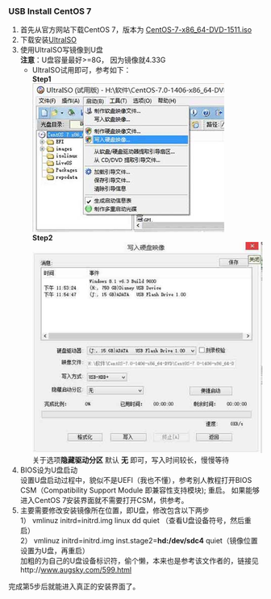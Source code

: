 ### USB Install CentOS 7
1. 首先从官方网站下载CentOS 7，版本为 [CentOS-7-x86_64-DVD-1511.iso](http://mirrors.aliyun.com/centos/7/isos/x86_64/CentOS-7-x86_64-DVD-1511.iso)
2. 下载安装[UltraISO](http://www.ezbsystems.com/ultraiso/download.htm)
3. 使用UltraISO写镜像到U盘  
   **注意**：U盘容量最好>=8G， 因为镜像就4.33G
   * UltraISO试用即可，参考如下：  
   **Step1**  
   ![Step 1](https://github.com/TinyJason/Data/blob/master/tech/centos001.jpg)  
   **Step2**  
   ![Step 1](https://github.com/TinyJason/Data/blob/master/tech/centos002.jpg)  
   关于选项**隐藏驱动分区** 默认 **无** 即可，写入时间较长，慢慢等待
4. BIOS设为U盘启动  
   设置U盘启动过程中，貌似不是UEFI（我也不懂），参考别人教程打开BIOS CSM（Compatibility Support Module 即兼容性支持模块); 重启。
   如果能够进入CentOS 7安装界面就不需要打开CSM，供参考。
5. 主要需要修改安装镜像所在位置，即U盘，修改包含以下两步    
   1） vmlinuz initrd=initrd.img linux dd quiet （查看U盘设备符号，然后重启）  
   2） vmlinuz initrd=initrd.img inst.stage2=**hd:/dev/sdc4** quiet（镜像位置设置为U盘，再重启）  
   加粗的为自己的U盘设备标识符，偷个懒，本来也是参考该文作者的，链接见http://www.augsky.com/599.html
   
完成第5步后就能进入真正的安装界面了。
